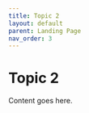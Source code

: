 ```yaml
---
title: Topic 2
layout: default
parent: Landing Page
nav_order: 3
---
```


# Topic 2

Content goes here.